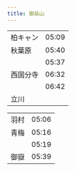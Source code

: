```yaml
---
title: 御岳山
---
```


|          |       |
| -------- | ----- |
| 柏キャン | 05:09 |
| 秋葉原   | 05:40 |
|          | 05:37 |
| 西国分寺 | 06:32 |
|          | 06:42 |
| 立川     |       |

|      |       |
| ---- | ----- |
| 羽村 | 05:06 |
| 青梅 | 05:16 |
|      | 05:19 |
| 御嶽 | 05:39 |
